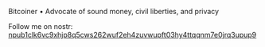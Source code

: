 Bitcoiner • Advocate of sound money, civil liberties, and privacy

Follow me on nostr: [npub1clk6vc9xhjp8q5cws262wuf2eh4zuvwupft03hy4ttqqnm7e0jrq3upup9](https://nostr.party)
